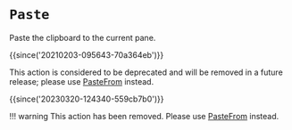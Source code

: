 # `Paste`

Paste the clipboard to the current pane.

{{since('20210203-095643-70a364eb')}}

This action is considered to be deprecated and will be removed in
a future release; please use [PasteFrom](PasteFrom.md) instead.

{{since('20230320-124340-559cb7b0')}}

!!! warning
    This action has been removed. Please use [PasteFrom](PasteFrom.md) instead.

